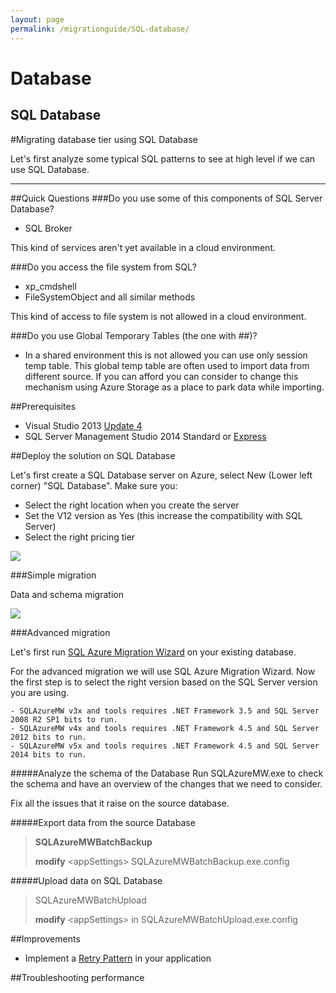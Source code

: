```yaml
---
layout: page
permalink: /migrationguide/SQL-database/
---
```


# Database 
## SQL Database

#Migrating database tier using SQL Database


Let's first analyze some typical SQL patterns to see at high level if we can use SQL Database.


-----
##Quick Questions
###Do you use some of this components of SQL Server Database?

- SQL Broker

This kind of services aren't yet available in a cloud environment. 


###Do you access the file system from SQL?

- xp_cmdshell  
- FileSystemObject and all similar methods 

This kind of access to file system is not allowed in a cloud environment. 

###Do you use Global Temporary Tables (the one with ##)?
- In a shared environment this is not allowed you can use only session temp table. This global temp table are often used to import data from different source. If you can afford you can consider to change this mechanism using Azure Storage as a place to park data while importing.



##Prerequisites
- Visual Studio 2013 [Update 4](http://www.microsoft.com/en-us/download/details.aspx?id=44921)
- SQL Server Management Studio 2014 Standard or [Express](https://msdn.microsoft.com/en-us/evalcenter/dn434042.aspx)


##Deploy the solution on SQL Database

Let's first create a SQL Database server on Azure, select New (Lower left corner) "SQL Database".
Make sure you:
- Select the right location when you create the server
- Set the V12 version as Yes (this increase the compatibility with SQL Server)
- Select the right pricing tier

![](http://www.gabrielecastellani.it/images/SQL2.png)

###Simple migration


Data and schema migration

![](http://www.gabrielecastellani.it/images/SQL1.png)


###Advanced migration

Let's first run [SQL Azure Migration Wizard](http://sqlazuremw.codeplex.com/) on your existing database.

For the advanced migration we will use SQL Azure Migration Wizard. Now the first step is to select the right version based on the SQL Server version you are using.

    - SQLAzureMW v3x and tools requires .NET Framework 3.5 and SQL Server 2008 R2 SP1 bits to run.
    - SQLAzureMW v4x and tools requires .NET Framework 4.5 and SQL Server 2012 bits to run.
    - SQLAzureMW v5x and tools requires .NET Framework 4.5 and SQL Server 2014 bits to run.

#####Analyze the schema of the Database
Run SQLAzureMW.exe to check the schema and have an overview of the changes that we need to consider.

Fix all the issues that it raise on the source database.

#####Export data from the source Database

> **SQLAzureMWBatchBackup**  
> 
> **modify** <appSettings\> SQLAzureMWBatchBackup.exe.config 
  
                
#####Upload data on SQL Database

> SQLAzureMWBatchUpload 
> 
> **modify** <appSettings\> in SQLAzureMWBatchUpload.exe.config   
 


##Improvements
- Implement a [Retry Pattern](https://msdn.microsoft.com/en-us/library/dn589788.aspx) in your application

##Troubleshooting performance
